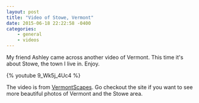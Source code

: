 ```yaml
---
layout: post
title: "Video of Stowe, Vermont"
date: 2015-06-18 22:22:58 -0400
categories: 
    - general
    - videos
---
```

My friend Ashley came across another video of Vermont. This time it's about Stowe, the town I live in. Enjoy.

{% youtube 9_Wk5j_4Uc4 %}

The video is from [VermontScapes](http://www.vtscapes.com). Go checkout the site if you want to see more beautiful photos of Vermont and the Stowe area.
